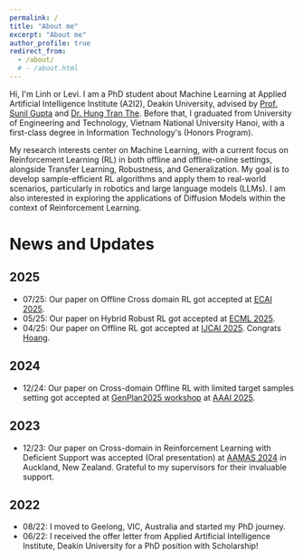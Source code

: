```yaml
---
permalink: /
title: "About me"
excerpt: "About me"
author_profile: true
redirect_from: 
  - /about/
  # - /about.html
---
```


Hi, I'm Linh or Levi. I am a PhD student about Machine Learning at Applied Artificial Intelligence Institute (A2I2), Deakin University, advised by [Prof. Sunil Gupta](https://personal-sites.deakin.edu.au/~sunilg/) and [Dr. Hung Tran The](https://scholar.google.com.au/citations?user=um-FS-gAAAAJ&hl=en). Before that, I graduated from University of Engineering and Technology, Vietnam National University Hanoi, with a first-class degree in Information Technology's (Honors Program). 

<!-- My research interests are about Machine Learning problems. Currently, I'm focussing on Reinforcement Learning problems in Offline and Offline-Online settings, Transfer Learning, Robustness and Generalization with the aim to develop Sample Efficient RL Algorithms. I'm also intersted on Diffusion Model with its applications for Reinforcement Learning. -->
<!-- My research interests lie in Machine Learning, with a current focus on Reinforcement Learning in Offline and Offline-Online settings, as well as Transfer Learning, Robustness, and Generalization. My goal is to develop sample-efficient RL algorithms, as well as to bring RL algorithms to real world applications in robotics or LLMs. Additionally, I am interested in Diffusion Models and their applications in Reinforcement Learning. -->

My research interests center on Machine Learning, with a current focus on Reinforcement Learning (RL) in both offline and offline-online settings, alongside Transfer Learning, Robustness, and Generalization. My goal is to develop sample-efficient RL algorithms and apply them to real-world scenarios, particularly in robotics and large language models (LLMs). I am also interested in exploring the applications of Diffusion Models within the context of Reinforcement Learning.

News and Updates
======

2025
------
- 07/25: Our paper on Offline Cross domain RL got accepted at [ECAI 2025](https://ecai2025.org/).
- 05/25: Our paper on Hybrid Robust RL got accepted at [ECML 2025](https://ecmlpkdd.org/2025/). 
- 04/25: Our paper on Offline RL got accepted at [IJCAI 2025](https://2025.ijcai.org/). Congrats [Hoang](https://www.linkedin.com/in/minh-hoang-henry-nguyen-521500175/). 

2024
------
- 12/24: Our paper on Cross-domain Offline RL with limited target samples setting got accepted at [GenPlan2025 workshop](https://aair-lab.github.io/genplan25/) at [AAAI 2025](https://aaai.org/conference/aaai/aaai-25/). 


2023
------
- 12/23: Our paper on Cross-domain in Reinforcement Learning with Deficient Support was accepted (Oral presentation) at [AAMAS 2024](https://www.aamas2024-conference.auckland.ac.nz/) in Auckland, New Zealand. Grateful to my supervisors for their invaluable support.

2022
------
- 08/22: I moved to Geelong, VIC, Australia and started my PhD journey.
- 06/22: I received the offer letter from Applied Artificial Intelligence Institute, Deakin University for a PhD position with Scholarship!